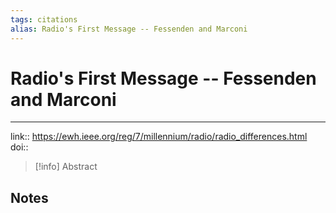 ```yaml
---
tags: citations
alias: Radio's First Message -- Fessenden and Marconi
---
```

# Radio's First Message -- Fessenden and Marconi

****


link:: https://ewh.ieee.org/reg/7/millennium/radio/radio_differences.html
doi:: 

> [!info] Abstract
> 



## Notes

